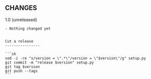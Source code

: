 CHANGES
---------

1.0 (unreleased)
~~~~~~~~~~~~~~~~~~
- Nothing changed yet


Cut a release
----------------

```sh
sed -i -re "s/version = \".*\"/version = \"$version\"/g" setup.py
git commit -m "release $version" setup.py
git tag $version
git push --tags
```

